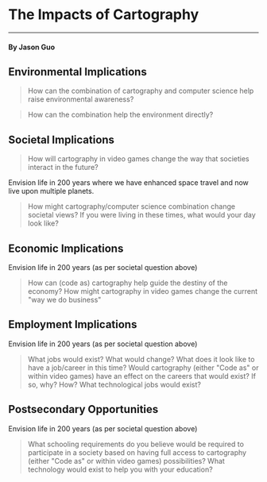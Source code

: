 # The Impacts of Cartography 
-------
#### By Jason Guo

Environmental Implications
-------
> How can the combination of cartography and computer science help raise environmental awareness?

> How can the combination help the environment directly?

Societal Implications
-------
>How will cartography in video games change the way that societies interact in the future?

Envision life in 200 years where we have enhanced space travel and now live upon multiple planets.

>How might cartography/computer science combination change societal views?
>If you were living in these times, what would your day look like?

Economic Implications
-------
Envision life in 200 years (as per societal question above)

>How can (code as) cartography help guide the destiny of the economy?
>How might cartography in video games change the current "way we do business"

Employment Implications
-------
Envision life in 200 years (as per societal question above)

>What jobs would exist?
>What would change?
>What does it look like to have a job/career in this time?
>Would cartography (either "Code as" or within video games) have an effect on the careers that would exist? If so, why? How?
>What technological jobs would exist?

Postsecondary Opportunities
-------
Envision life in 200 years (as per societal question above)

>What schooling requirements do you believe would be required to participate in a society based on having full access to cartography (either "Code as" or within video games) possibilities?
>What technology would exist to help you with your education?